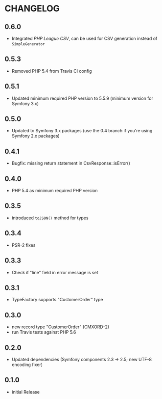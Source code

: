 CHANGELOG
=========

0.6.0
-----

  * Integrated *PHP League CSV*, can be used for CSV generation instead of `SimpleGenerator`

0.5.3
-----

  * Removed PHP 5.4 from Travis CI config

0.5.1
-----

  * Updated minimum required PHP version to 5.5.9 (minimum version for Symfony 3.x)

0.5.0
-----

  * Updated to Symfony 3.x packages (use the 0.4 branch if you're using Symfony 2.x packages)

0.4.1
-----

  * Bugfix: missing return statement in CsvResponse::isError()

0.4.0
-----

 * PHP 5.4 as minimum required PHP version

0.3.5
-----

 * introduced `toJSON()` method for types

0.3.4
-----

 * PSR-2 fixes

0.3.3
-----

 * Check if "line" field in error message is set

0.3.1
-----

 * TypeFactory supports "CustomerOrder" type

0.3.0
-----

 * new record type "CustomerOrder" (CMXORD-2)
 * run Travis tests against PHP 5.6

0.2.0
-----

 * Updated dependencies (Symfony components 2.3 → 2.5; new UTF-8 encoding fixer)

0.1.0
-----

 * initial Release
